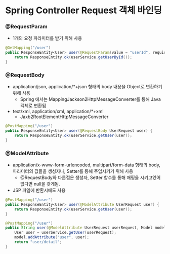 # Spring Controller Request 객체 바인딩

### @RequestParam
* 1개의 요청 파라미터를 받기 위해 사용
```java
@GetMapping("/user")
public ResponseEntity<User> user(@RequestParam(value = "userId", required = true) Long userId) {
    return ResponseEntity.ok(userService.getUserById());
}
```
### @RequestBody
* application/json, application/*+json 형태의 body 내용을 Object로 변환하기 위해 사용
  * Spring 에서는 MappingJackson2HttpMessageConverter를 통해 Java 객체로 변환됨
* text/xml, application/xml, application/*+xml
  * Jaxb2RootElementHttpMessageConverter
```java
@PostMapping("/user")
public ResponseEntity<User> user(@RequestBody UserRequest user) {
    return ResponseEntity.ok(userService.getUser(user));
}
```
### @ModelAttribute
* application/x-www-form-urlencoded, multipart/form-data 형태의 body, 파라미터의 값들을 생성자나, Setter를 통해 주입시키기 위해 사용
  * @RequestBody와 다른점은 생성자, Setter 함수를 통해 매핑을 시키고있어 없다면 null을 갖게됨.
* JSP 파일에 반환시에도 사용
```java
@PostMapping("/user")
public ResponseEntity<User> user(@ModelAttribute UserRequest user) {
    return ResponseEntity.ok(userService.getUser(user));
}

@PostMapping("/user")
public String user(@ModelAttribute UserRequest userRequest, Model model) {
    User user = userService.getUser(userRequest);
    model.addAttribute("user", user);
    return "user/detail";
}
```